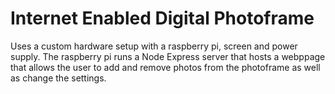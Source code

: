 ﻿# Internet Enabled Digital Photoframe
 
Uses a custom hardware setup with a raspberry pi, screen and power supply. The raspberry pi runs a Node Express server that hosts a webppage that allows the user to add and remove photos from the photoframe as well as change the settings. 
